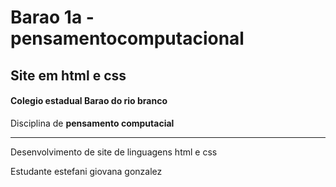 # Barao 1a -pensamentocomputacional
## Site em html e css

#### Colegio estadual Barao do rio branco
Disciplina de **pensamento computacial**

----

Desenvolvimento de site de linguagens html e css

Estudante estefani giovana gonzalez
